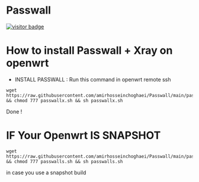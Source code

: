 # Passwall
[![visitor badge](https://img.shields.io/badge/Chat%20on-Telegram-blue.svg)](https://t.me/AmirHosseinTSL)
# How to install Passwall + Xray on openwrt


- INSTALL PASSWALL : Run this command in openwrt remote ssh
```
wget https://raw.githubusercontent.com/amirhosseinchoghaei/Passwall/main/passwallx.sh && chmod 777 passwallx.sh && sh passwallx.sh
```
Done !

# IF Your Openwrt IS SNAPSHOT
```
wget https://raw.githubusercontent.com/amirhosseinchoghaei/Passwall/main/passwalls.sh && chmod 777 passwalls.sh && sh passwalls.sh
```
in case you use a snapshot build
